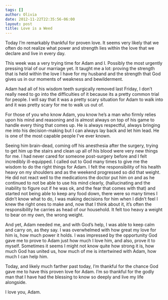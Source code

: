 ```yaml
---
tags: []
author: Olivia
date: 2012-11-22T22:35:56-06:00
layout: post
title: Love is a Weed
---
```


Today I’m remarkably thankful for proven love. It seems very likely that we often do not realize what power and strength lies within the love that we declare and live in every day.

This week was a very trying time for Adam and I. Possibly the most urgently pressing trial of our marriage yet. It taught me a lot: proving the strength that is held within the love I have for my husband and the strength that God gives us in our moments of weakness and bewilderment.

Adam had all of his wisdom teeth surgically removed last Friday, I don’t really need to go into the difficulties of it because its a pretty common trial for people. I will say that it was a pretty scary situation for Adam to walk into and it was pretty scary for me to walk us out of.

For those of you who know Adam, you know he’s a man who firmly relies upon his mind and reasoning and is almost always on top of his game to handle every thing that comes up. He is always respectful, always bringing me into his decision-making but I can always lay back and let him lead. He is one of the most capable people I’ve ever known.

Seeing him brain-dead, coming off his anesthesia after the surgery, trying to get him up the stairs and clean up all of his blood were very new things for me. I had never cared for someone post-surgery before and I felt incredibly ill-equipped. I called out to God many times to give me the wisdom to do the right things for Adam. I felt the responsibility of his health heavy on my shoulders and as the weekend progressed so did that weight. He did not react well to the medications the doctor put him on and as he continued to not be able to use his mind clearly, (hallucinating and the inability to figure out if he was ok, and the fear that comes with that) and started not being able to keep any food down, there were so many times I didn’t know what to do, I was making decisions for him when I didn’t feel I knew the right ones to make and, now that I think about it, it’s often the responsibility he carries as head of our household. It felt too heavy a weight to bear on my own, the wrong weight.

And yet, Adam needed me, and with God’s help, I was able to keep calm and carry on, as they say. I was overwhelmed with how great my love for him is, how much power it holds. I was impressed by the opportunity God gave me to prove to Adam just how much I love him, and also, prove it to myself. Sometimes it seems I might not know quite how strong it is, how much God has united us, how much of me is intertwined with Adam, how much I can help him.

Today, and likely much farther past today, I’m thankful for the chance God gave me to have this proven love for Adam. I’m so thankful for the godly man that I have had the blessing to know so deeply and live my life alongside.

I love you, Adam.
